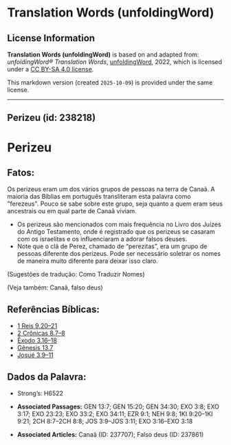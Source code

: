 # Translation Words (unfoldingWord)

## License Information

**Translation Words (unfoldingWord)** is based on and adapted from: _unfoldingWord® Translation Words_, [unfoldingWord](https://unfoldingword.org/utw), 2022, which is licensed under a [CC BY-SA 4.0 license](https://creativecommons.org/licenses/by-sa/4.0/legalcode.en).

This markdown version (created `2025-10-09`) is provided under the same license.



--------------------------------

## Perizeu (id: 238218)

Perizeu
=======

Fatos:
------

Os perizeus eram um dos vários grupos de pessoas na terra de Canaã. A maioria das Bíblias em português transliteram esta palavra como "ferezeus". Pouco se sabe sobre este grupo, seja quanto a quem eram seus ancestrais ou em qual parte de Canaã viviam.

* Os perizeus são mencionados com mais frequência no Livro dos Juízes do Antigo Testamento, onde é registrado que os perizeus se casaram com os israelitas e os influenciaram a adorar falsos deuses.
* Note que o clã de Perez, chamado de “perezitas”, era um grupo de pessoas diferente dos perizeus. Pode ser necessário soletrar os nomes de maneira muito diferente para deixar isso claro.

(Sugestões de tradução: Como Traduzir Nomes)

(Veja também: Canaã, falso deus)

Referências Bíblicas:
---------------------

* [1 Reis 9\.20–21](https://ref.ly/1Kgs9:20-1Kgs9:21)
* [2 Crônicas 8\.7–8](https://ref.ly/2Chr8:7-2Chr8:8)
* [Êxodo 3\.16–18](https://ref.ly/Exod3:16-Exod3:18)
* [Gênesis 13\.7](https://ref.ly/Gen13:7)
* [Josué 3\.9–11](https://ref.ly/Josh3:9-Josh3:11)

Dados da Palavra:
-----------------

* Strong’s: H6522

* **Associated Passages:** GEN 13:7; GEN 15:20; GEN 34:30; EXO 3:8; EXO 3:17; EXO 23:23; EXO 33:2; EXO 34:11; EZR 9:1; NEH 9:8; 1KI 9:20–1KI 9:21; 2CH 8:7–2CH 8:8; JOS 3:9–JOS 3:11; EXO 3:16–EXO 3:18
* **Associated Articles:** Canaã (ID: 237707); Falso deus (ID: 237861)


